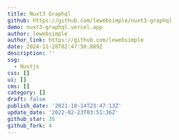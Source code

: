 ```yaml
---
title: Nuxt3 Graphql
github: https://github.com/lewebsimple/nuxt3-graphql
demo: nuxt3-graphql.vercel.app
author: lewebsimple
author_link: https://github.com/lewebsimple
date: 2024-11-28T02:47:50.889Z
description: ''
ssg:
  - Nuxtjs
css: []
ui: []
cms: []
category: []
draft: false
publish_date: '2021-10-14T23:47:13Z'
update_date: '2022-02-23T03:51:36Z'
github_star: 35
github_fork: 4
---
```

